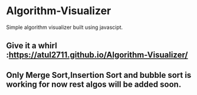 # Algorithm-Visualizer
Simple algorithm visualizer built using javascipt.
## Give it a whirl :https://atul2711.github.io/Algorithm-Visualizer/

## Only Merge Sort,Insertion Sort and bubble sort is working for now rest algos will be added soon.
